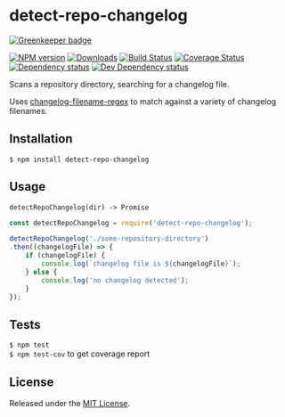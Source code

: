 # detect-repo-changelog

[![Greenkeeper badge](https://badges.greenkeeper.io/IndigoUnited/node-detect-repo-changelog.svg)](https://greenkeeper.io/)

[![NPM version][npm-image]][npm-url] [![Downloads][downloads-image]][npm-url] [![Build Status][travis-image]][travis-url] [![Coverage Status][coveralls-image]][coveralls-url] [![Dependency status][david-dm-image]][david-dm-url] [![Dev Dependency status][david-dm-dev-image]][david-dm-dev-url]

[npm-url]:https://npmjs.org/package/detect-repo-changelog
[downloads-image]:http://img.shields.io/npm/dm/detect-repo-changelog.svg
[npm-image]:http://img.shields.io/npm/v/detect-repo-changelog.svg
[travis-url]:https://travis-ci.org/IndigoUnited/node-detect-repo-changelog
[travis-image]:http://img.shields.io/travis/IndigoUnited/node-detect-repo-changelog/master.svg
[coveralls-url]:https://coveralls.io/r/IndigoUnited/node-detect-repo-changelog
[coveralls-image]:https://img.shields.io/coveralls/IndigoUnited/node-detect-repo-changelog/master.svg
[david-dm-url]:https://david-dm.org/IndigoUnited/node-detect-repo-changelog
[david-dm-image]:https://img.shields.io/david/IndigoUnited/node-detect-repo-changelog.svg
[david-dm-dev-url]:https://david-dm.org/IndigoUnited/node-detect-repo-changelog?type=dev
[david-dm-dev-image]:https://img.shields.io/david/dev/IndigoUnited/node-detect-repo-changelog.svg

Scans a repository directory, searching for a changelog file.

Uses [changelog-filename-regex](https://github.com/shinnn/changelog-filename-regex) to match against a variety of changelog filenames.


## Installation

`$ npm install detect-repo-changelog`


## Usage

`detectRepoChangelog(dir) -> Promise`

```js
const detectRepoChangelog = require('detect-repo-changelog');

detectRepoChangelog('./some-repository-directory')
.then((changelogFile) => {
    if (changelogFile) {
        console.log(`changelog file is ${changelogFile}`);
    } else {
        console.log('no changelog detected');
    }
});
```


## Tests

`$ npm test`   
`$ npm test-cov` to get coverage report


## License

Released under the [MIT License](http://www.opensource.org/licenses/mit-license.php).
